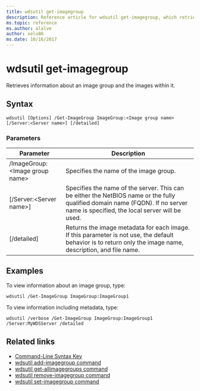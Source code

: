 ```yaml
---
title: wdsutil get-imagegroup
description: Reference article for wdsutil get-imagegroup, which retrieves information about an image group and the images in it.
ms.topic: reference
ms.author: alalve
author: xelu86
ms.date: 10/16/2017
---
```


# wdsutil get-imagegroup



Retrieves information about an image group and the images within it.

## Syntax

```
wdsutil [Options] /Get-ImageGroup ImageGroup:<Image group name> [/Server:<Server name>] [/detailed]
```

### Parameters

|Parameter|Description|
|-------|--------|
|/ImageGroup:\<Image group name\>|Specifies the name of the image group.|
|[/Server:\<Server name\>]|Specifies the name of the server. This can be either the NetBIOS name or the fully qualified domain name (FQDN). If no server name is specified, the local server will be used.|
|[/detailed]|Returns the image metadata for each image. If this parameter is not use, the default behavior is to return only the image name, description, and file name.|

## Examples

To view information about an image group, type:

```
wdsutil /Get-ImageGroup ImageGroup:ImageGroup1
```

To view information including metadata, type:

```
wdsutil /verbose /Get-ImageGroup ImageGroup:ImageGroup1 /Server:MyWDSServer /detailed
```

## Related links

- [Command-Line Syntax Key](command-line-syntax-key.md)
- [wdsutil add-imagegroup command](wdsutil-add-imagegroup.md)
- [wdsutil get-allimagegroups command](wdsutil-get-allimagegroups.md)
- [wdsutil remove-imagegroup command](wdsutil-remove-imagegroup.md)
- [wdsutil set-imagegroup command](wdsutil-set-imagegroup.md)
